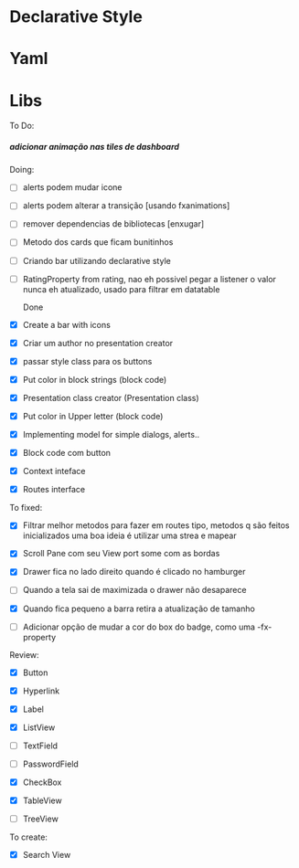 

# Declarative Style

# Yaml

# Libs

To Do:

##### adicionar animação nas tiles de dashboard

Doing:
- [ ] alerts podem mudar icone
- [ ] alerts podem alterar a transição [usando fxanimations]
- [ ] remover dependencias de bibliotecas [enxugar]
- [ ] Metodo dos cards que ficam bunitinhos
- [ ] Criando bar utilizando declarative style
- [ ] RatingProperty from rating, nao eh possivel pegar a listener o valor nunca eh atualizado, usado para filtrar em datatable

  Done
- [X] Create a bar with icons
- [X] Criar um author no presentation creator
- [X] passar style class para os buttons
- [X] Put color in block strings (block code)
- [X] Presentation class creator (Presentation class)
- [X] Put color in Upper letter (block code)
- [X] Implementing model for simple dialogs, alerts..
- [X] Block code com button
- [X] Context inteface
- [X] Routes interface


To fixed:

- [X] Filtrar melhor metodos para fazer em routes tipo, metodos q são feitos inicializados uma boa ideia é utilizar uma strea e mapear
- [X] Scroll Pane com seu View port some com as bordas
- [X] Drawer fica no lado direito quando é clicado no hamburger
- [ ] Quando a tela sai de maximizada o drawer não desaparece
- [X] Quando fica pequeno a barra retira a atualização de tamanho
- [ ] Adicionar opção de mudar a cor do box do badge, como uma -fx- property



Review: 
- [X] Button
- [X] Hyperlink
- [X] Label
- [X] ListView
- [ ] TextField
- [ ] PasswordField
- [X] CheckBox
- [X] TableView
- [ ] TreeView


To create:
- [X] Search View